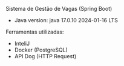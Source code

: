 Sistema de Gestão de Vagas (Spring Boot)

- Java version: java 17.0.10 2024-01-16 LTS

Ferramentas utilizadas:

- InteliJ
- Docker (PostgreSQL)
- API Dog (HTTP Request)
